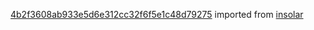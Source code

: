 [4b2f3608ab933e5d6e312cc32f6f5e1c48d79275](https://github.com/insolar/insolar/commit/4b2f3608ab933e5d6e312cc32f6f5e1c48d79275) imported from [insolar](https://github.com/insolar/insolar)
